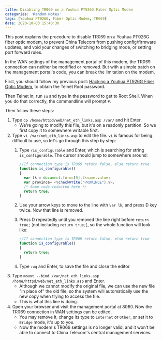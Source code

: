 ```yaml
---
title: Disabling TR069 on a Youhua PT926G Fiber Optic Modem
categories: 'Random Notes'
tags: [Youhua PT926G, Fiber Optic Modem, TR069]
date: 2020-10-03 15:40:30
---
```


This post explains the procedure to disable TR069 on a Youhua PT926G fiber optic modem, to prevent China Telecom from pushing config/firmware updates, and void your changes of switching to bridging mode, or setting port forward rules.

In the WAN settings of the management portal of this modem, the TR069 connection can neither be modified or removed. But with a simple patch on the management portal's code, you can break the limitation on the modem.

First, you should follow my previous post: [Hacking a Youhua PT926G Fiber Optic Modem](/en/article/random-notes/youhua-pt926g-fiber-modem-crack.lantian/), to obtain the Telnet Root password.

Then Telnet in, run `su` and type in the password to get to Root Shell. When you do that correctly, the commandline will prompt `#`.

Then follow these steps:

1. Type `cp /home/httpd/web/net_eth_links.asp /var/` and hit Enter.
   - We're going to modify this file, but it's on a readonly partition. So we first copy it to somewhere writable first.
2. Type `vi /var/net_eth_links.asp` to edit the file. `vi` is famous for being difficult to use, so let's go through this step by step:
   1. Type `/is_configurable` and Enter, which is searching for string `is_configurable`. The cursor should jump to somewhere around:

      ```javascript
      //If connection type is TR069 return false, else return true
      function is_configurable()
      {
        var lk = document.forms[0].lkname.value;
        var province= <%checkWrite("PROVINCE");%>;
        /* Some code redacted here */
        return true;
      }
      ```

   2. Use your arrow keys to move to the line with `var lk`, and press D key twice. Now that line is removed.
   3. Press D repeatedly until you removed the line right before `return true;` (not including `return true;`), so the whole function will look like:

      ```javascript
      //If connection type is TR069 return false, else return true
      function is_configurable()
      {
        return true;
      }
      ```

   4. Type `:wq` and Enter, to save the file and close the editor.
3. Type `mount --bind /var/net_eth_links.asp /home/httpd/web/net_eth_links.asp` and Enter.
   - Although we cannot modify the original file, we can use the new file "in place of" the old file, so the system will automatically use the new copy when trying to access the file.
   - This is what this line is doing.
4. Open your browser and visit the management portal at 8080. Now the TR069 connection in WAN settings can be edited.
   - You may remove it, change its type to `Internet` or `Other`, or set it to `Bridge` mode, it's up to you.
   - Now the modem's TR069 settings is no longer valid, and it won't be able to connect to China Telecom's central management services.
